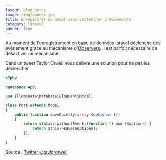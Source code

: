 ```yaml
---
layout: blog_entry
image: /img/banner.jpg
title: Enregistrer un model sans déclencher d'évènements
category: laravel
banner: true
---
```


Au moment de l'enregistrement en base de données laravel déclenche des évènement grace au mécanisme d'[Observers](https://laravel.com/docs/5.8/eloquent#observers). 
Il est parfoit nécessaire de désactiver ce mecanisme. 
<!--more-->

Dans un tweet Taylor Otwell nous délivre une solution pour ne pas les déclencher
``` php
<?php

namespace App;

use Illuminate\Database\Eloquent\Model;

class Post extends Model
{
    public function saveQuietly(array $options= [])
    {
        return static::withoutEvents(function () use ($options) {
            return $this->save($options);
        });
    }
}

```
Source : [Twitter @taylorotwell](https://twitter.com/taylorotwell/status/1123239506994499584?ref_src=twsrc%5Etfw%7Ctwcamp%5Etweetembed%7Ctwterm%5E1123239506994499584&ref_url=https%3A%2F%2Fmurze.be%2Fexecute-eloquent-methods-without-firing-events)
